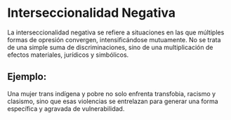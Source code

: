 # Interseccionalidad Negativa

La interseccionalidad negativa se refiere a situaciones en las que múltiples formas de opresión convergen, intensificándose mutuamente. No se trata de una simple suma de discriminaciones, sino de una multiplicación de efectos materiales, jurídicos y simbólicos.

## Ejemplo:
Una mujer trans indígena y pobre no solo enfrenta transfobia, racismo y clasismo, sino que esas violencias se entrelazan para generar una forma específica y agravada de vulnerabilidad.

